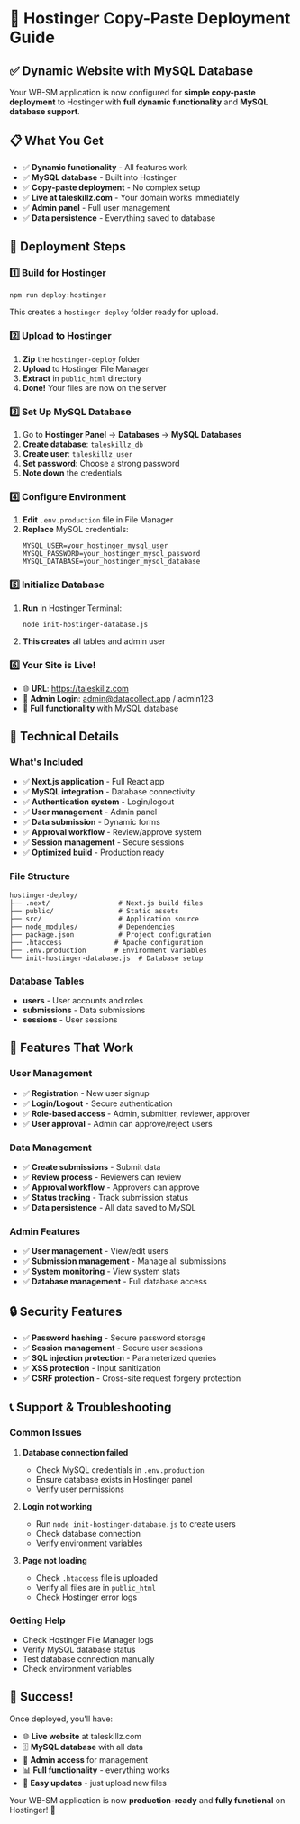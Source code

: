 # 🚀 Hostinger Copy-Paste Deployment Guide

## ✅ **Dynamic Website with MySQL Database**

Your WB-SM application is now configured for **simple copy-paste deployment** to Hostinger with **full dynamic functionality** and **MySQL database support**.

## 📋 **What You Get**

- ✅ **Dynamic functionality** - All features work
- ✅ **MySQL database** - Built into Hostinger
- ✅ **Copy-paste deployment** - No complex setup
- ✅ **Live at taleskillz.com** - Your domain works immediately
- ✅ **Admin panel** - Full user management
- ✅ **Data persistence** - Everything saved to database

## 🚀 **Deployment Steps**

### 1️⃣ **Build for Hostinger**
```bash
npm run deploy:hostinger
```
This creates a `hostinger-deploy` folder ready for upload.

### 2️⃣ **Upload to Hostinger**
1. **Zip** the `hostinger-deploy` folder
2. **Upload** to Hostinger File Manager
3. **Extract** in `public_html` directory
4. **Done!** Your files are now on the server

### 3️⃣ **Set Up MySQL Database**
1. Go to **Hostinger Panel** → **Databases** → **MySQL Databases**
2. **Create database**: `taleskillz_db`
3. **Create user**: `taleskillz_user`
4. **Set password**: Choose a strong password
5. **Note down** the credentials

### 4️⃣ **Configure Environment**
1. **Edit** `.env.production` file in File Manager
2. **Replace** MySQL credentials:
   ```env
   MYSQL_USER=your_hostinger_mysql_user
   MYSQL_PASSWORD=your_hostinger_mysql_password
   MYSQL_DATABASE=your_hostinger_mysql_database
   ```

### 5️⃣ **Initialize Database**
1. **Run** in Hostinger Terminal:
   ```bash
   node init-hostinger-database.js
   ```
2. **This creates** all tables and admin user

### 6️⃣ **Your Site is Live!**
- 🌐 **URL**: https://taleskillz.com
- 👤 **Admin Login**: admin@datacollect.app / admin123
- 🎉 **Full functionality** with MySQL database

## 🔧 **Technical Details**

### **What's Included**
- ✅ **Next.js application** - Full React app
- ✅ **MySQL integration** - Database connectivity
- ✅ **Authentication system** - Login/logout
- ✅ **User management** - Admin panel
- ✅ **Data submission** - Dynamic forms
- ✅ **Approval workflow** - Review/approve system
- ✅ **Session management** - Secure sessions
- ✅ **Optimized build** - Production ready

### **File Structure**
```
hostinger-deploy/
├── .next/                 # Next.js build files
├── public/                # Static assets
├── src/                   # Application source
├── node_modules/          # Dependencies
├── package.json           # Project configuration
├── .htaccess             # Apache configuration
├── .env.production       # Environment variables
└── init-hostinger-database.js  # Database setup
```

### **Database Tables**
- **users** - User accounts and roles
- **submissions** - Data submissions
- **sessions** - User sessions

## 🎯 **Features That Work**

### **User Management**
- ✅ **Registration** - New user signup
- ✅ **Login/Logout** - Secure authentication
- ✅ **Role-based access** - Admin, submitter, reviewer, approver
- ✅ **User approval** - Admin can approve/reject users

### **Data Management**
- ✅ **Create submissions** - Submit data
- ✅ **Review process** - Reviewers can review
- ✅ **Approval workflow** - Approvers can approve
- ✅ **Status tracking** - Track submission status
- ✅ **Data persistence** - All data saved to MySQL

### **Admin Features**
- ✅ **User management** - View/edit users
- ✅ **Submission management** - Manage all submissions
- ✅ **System monitoring** - View system stats
- ✅ **Database management** - Full database access

## 🔒 **Security Features**

- ✅ **Password hashing** - Secure password storage
- ✅ **Session management** - Secure user sessions
- ✅ **SQL injection protection** - Parameterized queries
- ✅ **XSS protection** - Input sanitization
- ✅ **CSRF protection** - Cross-site request forgery protection

## 📞 **Support & Troubleshooting**

### **Common Issues**
1. **Database connection failed**
   - Check MySQL credentials in `.env.production`
   - Ensure database exists in Hostinger panel
   - Verify user permissions

2. **Login not working**
   - Run `node init-hostinger-database.js` to create users
   - Check database connection
   - Verify environment variables

3. **Page not loading**
   - Check `.htaccess` file is uploaded
   - Verify all files are in `public_html`
   - Check Hostinger error logs

### **Getting Help**
- Check Hostinger File Manager logs
- Verify MySQL database status
- Test database connection manually
- Check environment variables

## 🎉 **Success!**

Once deployed, you'll have:
- 🌐 **Live website** at taleskillz.com
- 🗄️ **MySQL database** with all data
- 👤 **Admin access** for management
- 📊 **Full functionality** - everything works
- 🔄 **Easy updates** - just upload new files

Your WB-SM application is now **production-ready** and **fully functional** on Hostinger! 🚀
